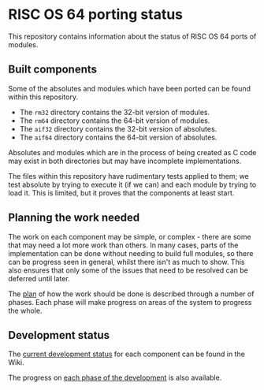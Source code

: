 # RISC OS 64 porting status

This repository contains information about the status of RISC OS 64 ports of
modules.


## Built components

Some of the absolutes and modules which have been ported can be found within this repository.

* The `rm32` directory contains the 32-bit version of modules.
* The `rm64` directory contains the 64-bit version of modules.
* The `aif32` directory contains the 32-bit version of absolutes.
* The `aif64` directory contains the 64-bit version of absolutes.

Absolutes and modules which are in the process of being created as C code may exist in both directories but may have incomplete implementations.

The files within this repository have rudimentary tests applied to them;
we test absolute by trying to execute it (if we can) and each module by
trying to load it. This is limited, but it proves that the components at
least start.


## Planning the work needed

The work on each component may be simple, or complex - there are some that
may need a lot more work than others. In many cases, parts of the implementation
can be done without needing to build full modules, so there can be progress seen
in general, whilst there isn't as much to show. This also ensures that only
some of the issues that need to be resolved can be deferred until later.

The [plan](https://github.com/gerph/riscos64-status/wiki/Planning) of how the
work should be done is described through a number of phases. Each phase will
make progress on areas of the system to progress the whole.


## Development status

The [current development status](https://github.com/gerph/riscos64-status/wiki/Status)
for each component can be found in the Wiki.

The progress on [each phase of the development](https://github.com/gerph/riscos64-status/wiki/Progress) is also available.

